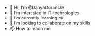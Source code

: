 - 👋 Hi, I’m @DanyaGoransky
- 👀 I’m interested in IT-technologies
- 🌱 I’m currently learning c#
- 💞️ I’m looking to collaborate on my skills
- 📫 How to reach me 

<!---
DanyaGoransky/DanyaGoransky is a ✨ special ✨ repository because its `README.md` (this file) appears on your GitHub profile.
You can click the Preview link to take a look at your changes.
--->
